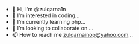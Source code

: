 - 👋 Hi, I’m @zulqarna1n
- 👀 I’m interested in coding...
- 🌱 I’m currently learning php...
- 💞️ I’m looking to collaborate on ...
- 📫 How to reach me zulqarnainop@yahoo.com...

<!---
zulqarna1n/zulqarna1n is a ✨ special ✨ repository because its `README.md` (this file) appears on your GitHub profile.
You can click the Preview link to take a look at your changes.
--->
